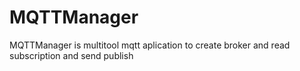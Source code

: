 # MQTTManager
 MQTTManager is multitool mqtt aplication to create broker and read subscription and send publish
